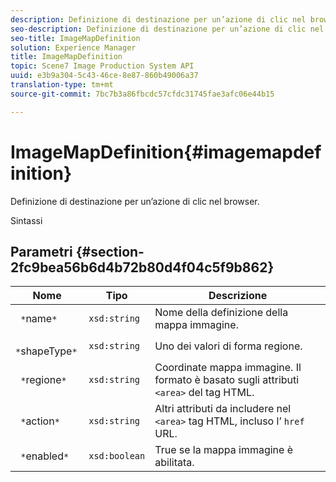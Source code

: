 ```yaml
---
description: Definizione di destinazione per un’azione di clic nel browser.
seo-description: Definizione di destinazione per un’azione di clic nel browser.
seo-title: ImageMapDefinition
solution: Experience Manager
title: ImageMapDefinition
topic: Scene7 Image Production System API
uuid: e3b9a304-5c43-46ce-8e87-860b49006a37
translation-type: tm+mt
source-git-commit: 7bc7b3a86fbcdc57cfdc31745fae3afc06e44b15

---
```



# ImageMapDefinition{#imagemapdefinition}

Definizione di destinazione per un’azione di clic nel browser.

Sintassi

## Parametri {#section-2fc9bea56b6d4b72b80d4f04c5f9b862}

| Nome | Tipo | Descrizione |
|---|---|---|
| ` *`name`*` | `xsd:string` | Nome della definizione della mappa immagine. |
| ` *`shapeType`*` | `xsd:string` | Uno dei valori di forma regione. |
| ` *`regione`*` | `xsd:string` | Coordinate mappa immagine. Il formato è basato sugli attributi `<area>` del tag HTML. |
| ` *`action`*` | `xsd:string` | Altri attributi da includere nel `<area>` tag HTML, incluso l’ `href` URL. |
| ` *`enabled`*` | `xsd:boolean` | True se la mappa immagine è abilitata. |

